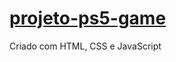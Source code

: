# <a href="https://ps5-game.netlify.app/">projeto-ps5-game</a> 
Criado com HTML,  CSS  e JavaScript
